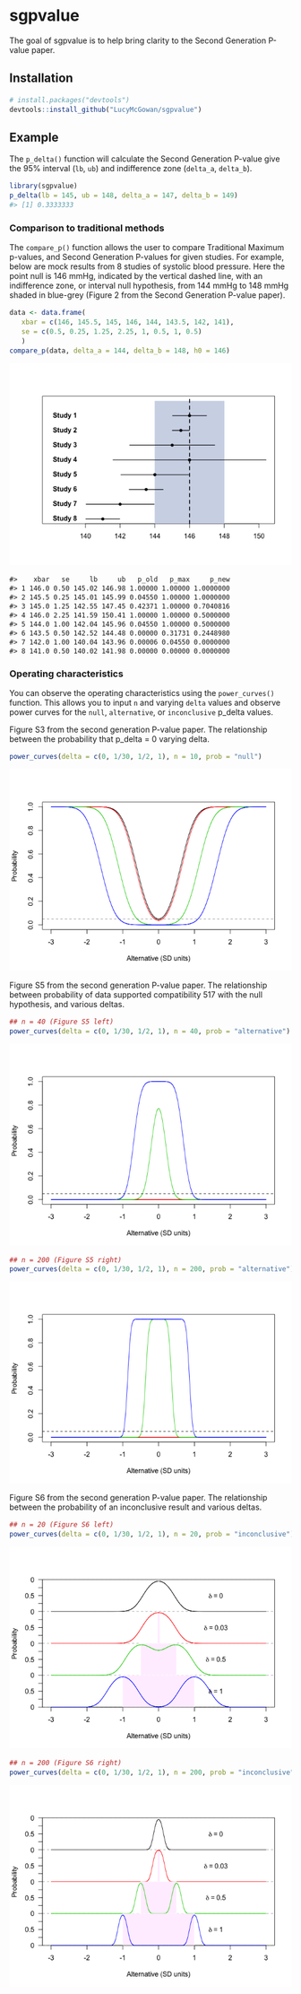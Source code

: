 <!-- README.md is generated from README.Rmd. Please edit that file -->
sgpvalue
========

The goal of sgpvalue is to help bring clarity to the Second Generation P-value paper.

Installation
------------

``` r
# install.packages("devtools")
devtools::install_github("LucyMcGowan/sgpvalue")
```

Example
-------

The `p_delta()` function will calculate the Second Generation P-value give the 95% interval (`lb`, `ub`) and indifference zone (`delta_a`, `delta_b`).

``` r
library(sgpvalue)
p_delta(lb = 145, ub = 148, delta_a = 147, delta_b = 149)
#> [1] 0.3333333
```

### Comparison to traditional methods

The `compare_p()` function allows the user to compare Traditional Maximum p-values, and Second Generation P-values for given studies. For example, below are mock results from 8 studies of systolic blood pressure. Here the point null is 146 mmHg, indicated by the vertical dashed line, with an indifference zone, or interval null hypothesis, from 144 mmHg to 148 mmHg shaded in blue-grey (Figure 2 from the Second Generation P-value paper).

``` r
data <- data.frame(
   xbar = c(146, 145.5, 145, 146, 144, 143.5, 142, 141),
   se = c(0.5, 0.25, 1.25, 2.25, 1, 0.5, 1, 0.5)
   )
compare_p(data, delta_a = 144, delta_b = 148, h0 = 146)
```

![](README-fig_2-1.png)

    #>    xbar   se     lb     ub   p_old   p_max     p_new
    #> 1 146.0 0.50 145.02 146.98 1.00000 1.00000 1.0000000
    #> 2 145.5 0.25 145.01 145.99 0.04550 1.00000 1.0000000
    #> 3 145.0 1.25 142.55 147.45 0.42371 1.00000 0.7040816
    #> 4 146.0 2.25 141.59 150.41 1.00000 1.00000 0.5000000
    #> 5 144.0 1.00 142.04 145.96 0.04550 1.00000 0.5000000
    #> 6 143.5 0.50 142.52 144.48 0.00000 0.31731 0.2448980
    #> 7 142.0 1.00 140.04 143.96 0.00006 0.04550 0.0000000
    #> 8 141.0 0.50 140.02 141.98 0.00000 0.00000 0.0000000

### Operating characteristics

You can observe the operating characteristics using the `power_curves()` function. This allows you to input `n` and varying `delta` values and observe power curves for the `null`, `alternative`, or `inconclusive` p\_delta values.

Figure S3 from the second generation P-value paper. The relationship between the probability that p\_delta = 0 varying delta.

``` r
power_curves(delta = c(0, 1/30, 1/2, 1), n = 10, prob = "null")
```

![](README-fig_s3-1.png)

Figure S5 from the second generation P-value paper. The relationship between probability of data supported compatibility 517 with the null hypothesis, and various deltas.

``` r
## n = 40 (Figure S5 left)
power_curves(delta = c(0, 1/30, 1/2, 1), n = 40, prob = "alternative")
```

![](README-fig_s5-1.png)

``` r
## n = 200 (Figure S5 right)
power_curves(delta = c(0, 1/30, 1/2, 1), n = 200, prob = "alternative")
```

![](README-fig_s5-2.png)

Figure S6 from the second generation P-value paper. The relationship between the probability of an inconclusive result and various deltas.

``` r
## n = 20 (Figure S6 left)
power_curves(delta = c(0, 1/30, 1/2, 1), n = 20, prob = "inconclusive")
```

![](README-fig_s6-1.png)

``` r
## n = 200 (Figure S6 right)
power_curves(delta = c(0, 1/30, 1/2, 1), n = 200, prob = "inconclusive")
```

![](README-fig_s6-2.png)

